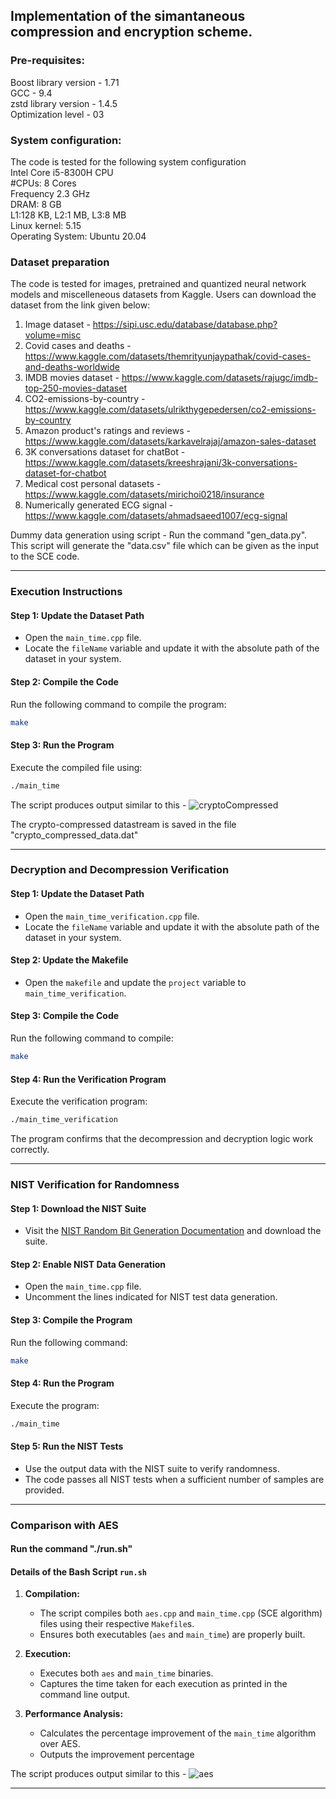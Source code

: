 

## Implementation of the simantaneous compression and encryption scheme. 

### Pre-requisites:

Boost library version - 1.71<br />
GCC - 9.4<br />
zstd library version - 1.4.5<br />
Optimization level - 03

### System configuration:
The code is tested for the following system configuration<br />
Intel Core i5-8300H CPU<br />
#CPUs: 8 Cores<br />
Frequency 2.3 GHz <br />
DRAM: 8 GB <br />
L1:128 KB, L2:1 MB, L3:8 MB <br />
Linux kernel: 5.15 <br />
Operating System: Ubuntu 20.04

### Dataset preparation

The code is tested for images, pretrained and quantized neural network models and miscelleneous datasets from Kaggle. Users can download the dataset from the link given below:
1. Image dataset - https://sipi.usc.edu/database/database.php?volume=misc
2. Covid cases and deaths - https://www.kaggle.com/datasets/themrityunjaypathak/covid-cases-and-deaths-worldwide
3. IMDB movies dataset - https://www.kaggle.com/datasets/rajugc/imdb-top-250-movies-dataset
4. CO2-emissions-by-country - https://www.kaggle.com/datasets/ulrikthygepedersen/co2-emissions-by-country
5. Amazon product's ratings and reviews - https://www.kaggle.com/datasets/karkavelrajaj/amazon-sales-dataset
6. 3K conversations dataset for chatBot - https://www.kaggle.com/datasets/kreeshrajani/3k-conversations-dataset-for-chatbot
7. Medical cost personal datasets - https://www.kaggle.com/datasets/mirichoi0218/insurance 
8. Numerically generated ECG signal - https://www.kaggle.com/datasets/ahmadsaeed1007/ecg-signal

Dummy data generation using script - Run the command "gen_data.py". This script will generate the "data.csv" file which can be given as the input to the SCE code.

---

### Execution Instructions

#### Step 1: Update the Dataset Path
- Open the `main_time.cpp` file.
- Locate the `fileName` variable and update it with the absolute path of the dataset in your system.

#### Step 2: Compile the Code
Run the following command to compile the program:

```bash
make
```

#### Step 3: Run the Program
Execute the compiled file using:

```bash
./main_time
```

The script produces output similar to this -
![cryptoCompressed](https://github.com/user-attachments/assets/f6d148aa-6d16-4693-b8b9-092b40a0c38c)

The crypto-compressed datastream is saved in the file "crypto_compressed_data.dat"

---



### Decryption and Decompression Verification

#### Step 1: Update the Dataset Path
- Open the `main_time_verification.cpp` file.
- Locate the `fileName` variable and update it with the absolute path of the dataset in your system.

#### Step 2: Update the Makefile
- Open the `makefile` and update the `project` variable to `main_time_verification`.

#### Step 3: Compile the Code
Run the following command to compile:

```bash
make
```

#### Step 4: Run the Verification Program
Execute the verification program:

```bash
./main_time_verification
```

The program confirms that the decompression and decryption logic work correctly.

---

### NIST Verification for Randomness

#### Step 1: Download the NIST Suite
- Visit the [NIST Random Bit Generation Documentation](https://csrc.nist.gov/projects/random-bit-generation/documentation-and-software) and download the suite.

#### Step 2: Enable NIST Data Generation
- Open the `main_time.cpp` file.
- Uncomment the lines indicated for NIST test data generation.

#### Step 3: Compile the Program
Run the following command:

```bash
make
```

#### Step 4: Run the Program
Execute the program:

```bash
./main_time
```

#### Step 5: Run the NIST Tests
- Use the output data with the NIST suite to verify randomness.
- The code passes all NIST tests when a sufficient number of samples are provided.

---

### Comparison with AES

#### Run the command "./run.sh"

#### Details of the Bash Script `run.sh` 
1. **Compilation:**
   - The script compiles both `aes.cpp` and `main_time.cpp` (SCE algorithm) files using their respective `Makefile`s.
   - Ensures both executables (`aes` and `main_time`) are properly built.

2. **Execution:**
   - Executes both `aes` and `main_time` binaries.
   - Captures the time taken for each execution as printed in the command line output.

3. **Performance Analysis:**
   - Calculates the percentage improvement of the `main_time` algorithm over AES.
   - Outputs the improvement percentage

The script produces output similar to this -
![aes](https://github.com/user-attachments/assets/831f1911-2d12-4362-b4cf-9335345f08d6)

   
---


















